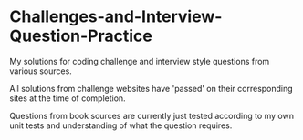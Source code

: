 # Challenges-and-Interview-Question-Practice  

My solutions for coding challenge and interview style questions from various sources.

All solutions from challenge websites have 'passed' on their corresponding sites at the time of completion.  

Questions from book sources are currently just tested according to my own unit tests and understanding of what the question requires. 

